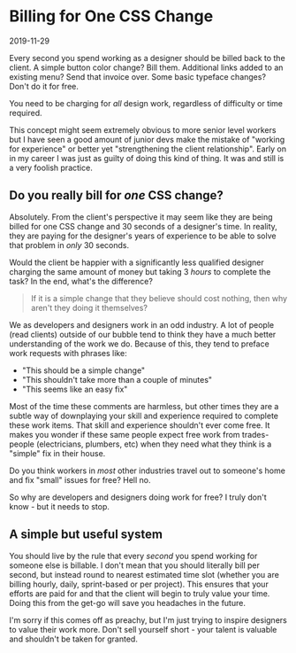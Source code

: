 # Billing for One CSS Change

2019-11-29

Every second you spend working as a designer should be billed back to the client. A simple button color change? Bill them. Additional links added to an existing menu? Send that invoice over. Some basic typeface changes? Don't do it for free.

You need to be charging for *all* design work, regardless of difficulty or time required.

This concept might seem extremely obvious to more senior level workers but I have seen a good amount of junior devs make the mistake of "working for experience" or better yet "strengthening the client relationship". Early on in my career I was just as guilty of doing this kind of thing. It was and still is a very foolish practice.

## Do you really bill for *one* CSS change?

Absolutely. From the client's perspective it may seem like they are being billed for one CSS change and 30 seconds of a designer's time. In reality, they are paying for the designer's years of experience to be able to solve that problem in *only* 30 seconds.

Would the client be happier with a significantly less qualified designer charging the same amount of money but taking 3 *hours* to complete the task? In the end, what's the difference?

> If it is a simple change that they believe should cost nothing, then why aren't they doing it themselves?

We as developers and designers work in an odd industry. A lot of people (read clients) outside of our bubble tend to think they have a much better understanding of the work we do. Because of this, they tend to preface work requests with phrases like:

- "This should be a simple change"
- "This shouldn't take more than a couple of minutes"
- "This seems like an easy fix"

Most of the time these comments are harmless, but other times they are a subtle way of downplaying your skill and experience required to complete these work items. That skill and experience shouldn't ever come free. It makes you wonder if these same people expect free work from trades-people (electricians, plumbers, etc) when they need what they think is a "simple" fix in their house.

Do you think workers in *most* other industries travel out to someone's home and fix "small" issues for free? Hell no.

So why are developers and designers doing work for free? I truly don't know - but it needs to stop.

## A simple but useful system

You should live by the rule that every *second* you spend working for someone else is billable. I don't mean that you should literally bill per second, but instead round to nearest estimated time slot (whether you are billing hourly, daily, sprint-based or per project). This ensures that your efforts are paid for and that the client will begin to truly value your time. Doing this from the get-go will save you headaches in the future.

I'm sorry if this comes off as preachy, but I'm just trying to inspire designers to value their work more. Don't sell yourself short - your talent is valuable and shouldn't be taken for granted.
